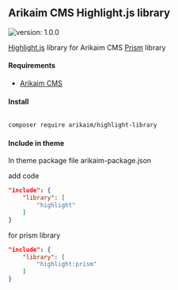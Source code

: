 ## Arikaim CMS Highlight.js library
![version: 1.0.0](https://img.shields.io/github/release/arikaim/highlight-library.svg)


[Highlight.js](https://highlightjs.org/usage) library for Arikaim CMS 
[Prism](https://prismjs.com) library 


#### Requirements 
  * [Arikaim CMS](https://github.com/arikaim/arikaim)
  

#### Install

```sh

composer require arikaim/highlight-library

```

#### Include in theme 

In theme package file arikaim-package.json

add code

```json
"include": {    
    "library": [
        "highlight"
    ]
}
```

for prism library

```json
"include": {    
    "library": [
        "highlight:prism"
    ]
}
```
